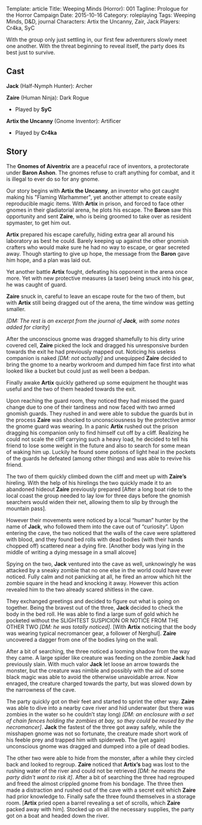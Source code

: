 Template: article
Title: Weeping Minds (Horror): 001
Tagline: Prologue for the Horror Campaign
Date: 2015-10-16
Category: roleplaying
Tags: Weeping Minds, D&D, journal
Characters: Artix the Uncanny, Zair, Jack
Players: Cr4ka, SyC


With the group only just settling in, our first few adventurers slowly meet one another. With the threat beginning to reveal itself, the party does its best just to survive.



## Cast

**Jack** (Half-Nymph Hunter): Archer

**Zaire** (Human Ninja): Dark Rogue

 * Played by **SyC**

**Artix the Uncanny** (Gnome Inventor): Artificer

 * Played by **Cr4ka**


## Story

The **Gnomes of Aiventrix** are a peaceful race of inventors, a protectorate under **Baron Ashon**. The gnomes refuse to craft anything for combat, and it is illegal to ever do so for any gnome.

Our story begins with **Artix the Uncanny**, an inventor who got caught making his "Flaming Warhammer", yet another attempt to create easily reproducible magic items. With **Artix** in prison, and forced to face other gnomes in their gladiatorial arena, he plots his escape. The **Baron** saw this opportunity and sent **Zaire**, who is being groomed to take over as resident spymaster, to get him out.

**Artix** prepared his escape carefully, hiding extra gear all around his laboratory as best he could. Barely keeping up against the other gnomish crafters who would make sure he had no way to escape, or gear secreted away. Though starting to give up hope, the message from the **Baron** gave him hope, and a plan was laid out.

Yet another battle **Artix** fought, defeating his opponent in the arena once more. Yet with new protective measures (a taser) being snuck into his gear, he was caught of guard.

**Zaire** snuck in, careful to leave an escape route for the two of them, but with **Artix** still being dragged out of the arena, the time window was getting smaller.


*[DM: The rest is an excerpt from the journal of **Jack**, with some notes added for clarity*]

After the unconscious gnome was dragged shamefully to his dirty urine covered cell, **Zaire** picked the lock and dragged his unresponsive burden towards the exit he had previously mapped out. Noticing his useless companion is naked *[DM: not actually]* and unequipped **Zaire** decided to bring the gnome to a nearby workroom and dumped him face first into what looked like a bucket but could just as well been a bedpan.

Finally awake **Artix** quickly gathered up some equipment he thought was useful and the two of them headed towards the exit.

Upon reaching the guard room, they noticed they had missed the guard change due to one of their tardiness and now faced with two armed gnomish guards. They rushed in and were able to subdue the guards but in the process **Zaire** was shocked to unconsciousness by the protective armor the gnome guard was wearing. In a panic **Artix** rushed out the prison dragging his companion only to find himself cut off by a cliff. Realizing he could not scale the cliff carrying such a heavy load, he decided to tell his friend to lose some weight in the future and also to search for some mean of waking him up. Luckily he found some potions of light heal in the pockets of the guards he defeated (among other things) and was able to revive his friend.

The two of them quickly climbed down the cliff and meet up with **Zaire’s** hireling. With the help of his hirelings the two quickly made it to an abandoned hideout **Zaire** previously prepared [After a long boat ride to the local coast the group needed to lay low for three days before the gnomish searchers would widen their net, allowing them to slip by through the mountain pass].

However their movements were noticed by a local “human” hunter by the name of **Jack**, who followed them into the cave out of “curiosity”. Upon entering the cave, the two noticed that the walls of the cave were splattered with blood, and they found bed rolls with dead bodies (with their hands chopped off) scattered near a dying fire. [Another body was lying in the middle of writing a dying message in a small alcove]

Spying on the two, **Jack** ventured into the cave as well, unknowingly he was attacked by a sneaky zombie that no one else in the world could have ever noticed. Fully calm and not panicking at all, he fired an arrow which hit the zombie square in the head and knocking it away. However this action revealed him to the two already scared shitless in the cave.

They exchanged greetings and decided to figure out what is going on together. Being the bravest out of the three, **Jack** decided to check the body in the bed roll. He was able to find a large sum of gold which he pocketed without the SLIGHTEST SUSPICION OR NOTICE FROM THE OTHER TWO *[DM: he was totally noticed]*. [With **Artix** noticing that the body was wearing typical necromancer gear, a follower of Nerghul]. **Zaire** uncovered a dagger from one of the bodies lying on the wall.

After a bit of searching, the three noticed a looming shadow from the way they came. A large spider like creature was feeding on the zombie **Jack** had previously slain. With much valor **Jack** let loose an arrow towards the monster, but the creature was nimble and possibly with the aid of some black magic was able to avoid the otherwise unavoidable arrow. Now enraged, the creature charged towards the party, but was slowed down by the narrowness of the cave.

The party quickly got on their feet and started to sprint the other way. **Zaire** was able to dive into a nearby cave river and hid underwater (but there was zombies in the water so he couldn’t stay long) *[DM: an enclosure with a set of chain fences holding the zombies at bay, so they could be reused by the necromancer]*. **Jack** the fastest of the three got away safely, while the misshapen gnome was not so fortunate, the creature made short work of his feeble prey and trapped him with spiderweb. The (yet again) unconscious gnome was dragged and dumped into a pile of dead bodies.

The other two were able to hide from the monster, after a while they circled back and looked to regroup. **Zaire** noticed that **Artix’s** bag was lost to the rushing water of the river and could not be retrieved *[DM: he means the party didn't want to risk it]*. After a bit of searching the three had regrouped and freed the almost crippled gnome from his bondage. The three then made a distraction and rushed out of the cave with a secret exit which **Zaire** had prior knowledge to. Finally safe the three found themselves in a storage room. [**Artix** pried open a barrel revealing a set of scrolls, which **Zaire** packed away with him]. Stocked up on all the necessary supplies, the party got on a boat and headed down the river.



